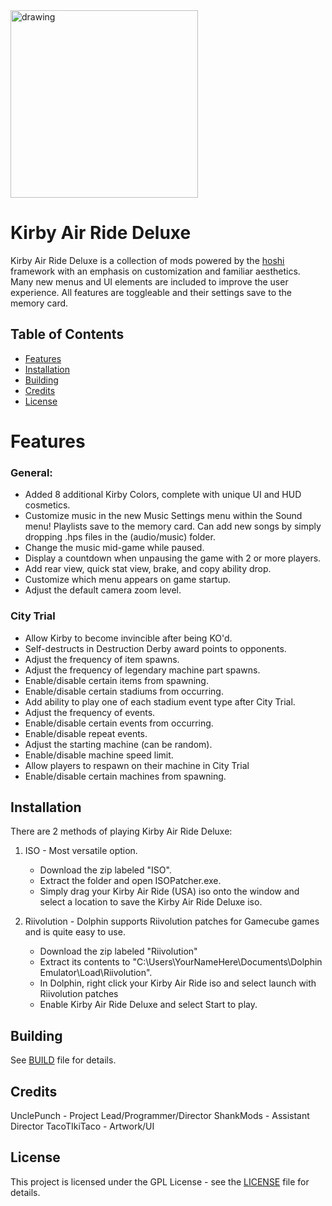 <img src="https://github.com/UnclePunch/KAR-Deluxe/blob/main/art/main%20logo.png" alt="drawing" width="300"/>

# Kirby Air Ride Deluxe
Kirby Air Ride Deluxe is a collection of mods powered by the [hoshi](https://github.com/UnclePunch/hoshi) framework with an emphasis on customization and familiar aesthetics. Many new menus and UI elements are included to improve the user experience. All features are toggleable and their settings save to the memory card.

## Table of Contents
- [Features](#features)
- [Installation](#installation)
- [Building](#building)
- [Credits](#credits)
- [License](#license)

# Features

### General:
- Added 8 additional Kirby Colors, complete with unique UI and HUD cosmetics.
- Customize music in the new Music Settings menu within the Sound menu! Playlists save to the memory card. Can add new songs by simply dropping .hps files in the (audio/music) folder.
- Change the music mid-game while paused.
- Display a countdown when unpausing the game with 2 or more players.
- Add rear view, quick stat view, brake, and copy ability drop.
- Customize which menu appears on game startup.
- Adjust the default camera zoom level.

### City Trial
- Allow Kirby to become invincible after being KO'd.
- Self-destructs in Destruction Derby award points to opponents.
- Adjust the frequency of item spawns.
- Adjust the frequency of legendary machine part spawns.
- Enable/disable certain items from spawning.
- Enable/disable certain stadiums from occurring.
- Add ability to play one of each stadium event type after City Trial.
- Adjust the frequency of events.
- Enable/disable certain events from occurring.
- Enable/disable repeat events.
- Adjust the starting machine (can be random).
- Enable/disable machine speed limit.
- Allow players to respawn on their machine in City Trial
- Enable/disable certain machines from spawning.

## Installation
There are 2 methods of playing Kirby Air Ride Deluxe:
1. ISO - Most versatile option. 
   - Download the zip labeled "ISO".
   - Extract the folder and open ISOPatcher.exe.
   - Simply drag your Kirby Air Ride (USA) iso onto the window and select a location to save the Kirby Air Ride Deluxe iso.

2. Riivolution - Dolphin supports Riivolution patches for Gamecube games and is quite easy to use.
   - Download the zip labeled "Riivolution"
   - Extract its contents to "C:\Users\YourNameHere\Documents\Dolphin Emulator\Load\Riivolution".
   - In Dolphin, right click your Kirby Air Ride iso and select launch with Riivolution patches
   - Enable Kirby Air Ride Deluxe and select Start to play.

## Building
See [BUILD](BUILD.md) file for details.

## Credits
UnclePunch - Project Lead/Programmer/Director
ShankMods - Assistant Director
TacoTIkiTaco - Artwork/UI

## License
This project is licensed under the GPL License - see the [LICENSE](LICENSE) file for details.

